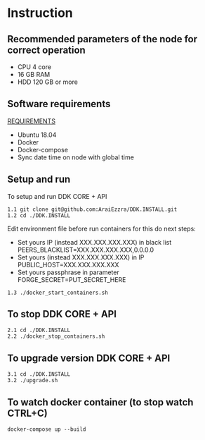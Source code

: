 # Instruction

## Recommended parameters of the node for correct operation

- CPU 4 core
- 16 GB RAM
- HDD 120 GB or more

## Software requirements
   [REQUIREMENTS](requirements.md#)

- Ubuntu 18.04
- Docker
- Docker-compose
- Sync date time on node with global time

## Setup and run

To setup and run DDK CORE + API

```text
1.1 git clone git@github.com:AraiEzzra/DDK.INSTALL.git
1.2 cd ./DDK.INSTALL
```

Edit environment file before run containers for this do next steps:

- Set yours IP (instead XXX.XXX.XXX.XXX) in black list PEERS_BLACKLIST=XXX.XXX.XXX.XXX,0.0.0.0
- Set yours (instead XXX.XXX.XXX.XXX) in IP PUBLIC_HOST=XXX.XXX.XXX.XXX
- Set yours passphrase in parameter FORGE_SECRET=PUT_SECRET_HERE

```text
1.3 ./docker_start_containers.sh
```

## To stop DDK CORE + API

```text
2.1 cd ./DDK.INSTALL
2.2 ./docker_stop_containers.sh
```

## To upgrade version DDK CORE + API

```text
3.1 cd ./DDK.INSTALL
3.2 ./upgrade.sh
```

## To watch docker container (to stop watch CTRL+C)

```text
docker-compose up --build
```
